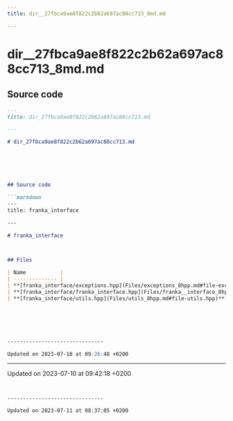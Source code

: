 ```yaml
---
title: dir__27fbca9ae8f822c2b62a697ac88cc713_8md.md

---
```


# dir__27fbca9ae8f822c2b62a697ac88cc713_8md.md






## Source code

```markdown
---
title: dir_27fbca9ae8f822c2b62a697ac88cc713.md

---

# dir_27fbca9ae8f822c2b62a697ac88cc713.md






## Source code

```markdown
---
title: franka_interface

---

# franka_interface



## Files

| Name           |
| -------------- |
| **[franka_interface/exceptions.hpp](Files/exceptions_8hpp.md#file-exceptions.hpp)**  |
| **[franka_interface/franka_interface.hpp](Files/franka__interface_8hpp.md#file-franka-interface.hpp)**  |
| **[franka_interface/utils.hpp](Files/utils_8hpp.md#file-utils.hpp)**  |






-------------------------------

Updated on 2023-07-10 at 09:26:48 +0200
```


-------------------------------

Updated on 2023-07-10 at 09:42:18 +0200
```


-------------------------------

Updated on 2023-07-11 at 08:37:05 +0200
